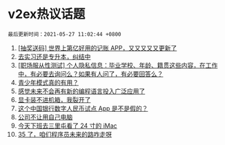 # v2ex热议话题

`最后更新时间：2021-05-27 11:02:44 +0800`

1. [[抽奖送码] 世界上第亿好用的记账 APP，又又又又又更新了](https://www.v2ex.com/t/779316)
1. [去实习还是专升本，纠结中](https://www.v2ex.com/t/779282)
1. [[职场服从性测试] 个人隐私信息：毕业学校、年龄、籍贯这些内容，在工作中，有必要去询问么？如果有人问了，有必要回答么？](https://www.v2ex.com/t/779300)
1. [青少年模式真的有用？](https://www.v2ex.com/t/779330)
1. [感觉未来不会再有新的编程语言投入广泛应用了](https://www.v2ex.com/t/779322)
1. [显卡装不进机箱，我裂开了](https://www.v2ex.com/t/779452)
1. [这个中国银行数字人民币试点 App 是不是假的？](https://www.v2ex.com/t/779336)
1. [公司不让用自己电脑](https://www.v2ex.com/t/779369)
1. [今天下班去三里屯看了 24 寸的 iMac](https://www.v2ex.com/t/779433)
1. [35 了，咱们程序员未来的路咋走呀](https://www.v2ex.com/t/779479)

